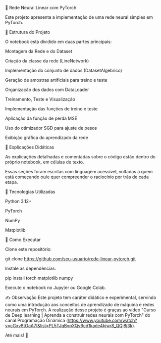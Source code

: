 🧮 Rede Neural Linear com PyTorch

Este projeto apresenta a implementação de uma rede neural simples em PyTorch.

🧠 Estrutura do Projeto

O notebook está dividido em duas partes principais:

Montagem da Rede e do Dataset

Criação da classe da rede (LineNetwork)

Implementação do conjunto de dados (DatasetAlgebrico)

Geração de amostras artificiais para treino e teste

Organização dos dados com DataLoader

Treinamento, Teste e Visualização

Implementação das funções de treino e teste

Aplicação da função de perda MSE

Uso do otimizador SGD para ajuste de pesos

Exibição gráfica do aprendizado da rede

📘 Explicações Didáticas

As explicações detalhadas e comentadas sobre o código estão dentro do próprio notebook, em células de texto.

Essas seções foram escritas com linguagem acessível, voltadas a quem está começando ou/e quer compreender o raciocínio por trás de cada etapa.

🧩 Tecnologias Utilizadas

Python 3.12+

PyTorch

NumPy

Matplotlib

🚀 Como Executar

Clone este repositório:

git clone https://github.com/seu-usuario/rede-linear-pytorch.git

Instale as dependências:

pip install torch matplotlib numpy

Execute o notebook no Jupyter ou Google Colab.

✍️ Observação
Este projeto tem caráter didático e experimental, servindo como uma introdução aos conceitos de aprendizado de máquina e redes neurais em PyTorch. A realização desse projeto é graças ao vídeo "Curso de Deep learning | Aprenda a construir redes neurais com PyTorch" do canal Programação Dinâmica (https://www.youtube.com/watch?v=cGxv8tOaA7I&list=PL5TJqBvpXQv6cd1kade4kjwr8_QQj8j3k).

Até mais! 🦈
